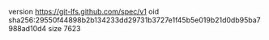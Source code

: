 version https://git-lfs.github.com/spec/v1
oid sha256:29550f44898b2b134233dd29731b3727e1f45b5e019b21d0db95ba7988ad10d4
size 7623
